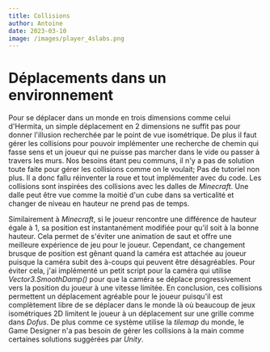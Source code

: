 ```yaml
---
title: Collisions
author: Antoine
date: 2023-03-10
image: /images/player_4slabs.png
---
```


# Déplacements dans un environnement

Pour se déplacer dans un monde en trois dimensions comme celui d'Hermita, un simple déplacement en 2 dimensions ne suffit pas pour donner l'illusion recherchée par le point de vue isométrique.
De plus il faut gérer les collisions pour pouvoir implémenter une recherche de chemin qui fasse sens et un joueur qui ne puisse pas marcher dans le vide ou passer à travers les murs.
Nos besoins étant peu communs, il n'y a pas de solution toute faite pour gérer les collisions comme on le voulait; Pas de tutoriel non plus.
Il a donc fallu réinventer la roue et tout implémenter avec du code.
Les collisions sont inspirées des collisions avec les dalles de _Minecraft_.
Une dalle peut être vue comme la moitié d'un cube dans sa verticalité et changer de niveau en hauteur ne prend pas de temps.

Similairement à _Minecraft_, si le joueur rencontre une différence de hauteur égale à 1, sa position est instantanément modifiée pour qu'il soit à la bonne hauteur. Cela permet de s'éviter une animation de saut et offre une meilleure expérience de jeu pour le joueur. Cependant, ce changement brusque de position est gênant quand la caméra est attachée au joueur puisque la caméra subit des à-coups qui peuvent être désagréables. Pour éviter cela, j'ai implémenté un petit script pour la caméra qui utilise _Vector3.SmoothDamp()_ pour que la caméra se déplace progressivement vers la position du joueur à une vitesse limitée.
En conclusion, ces collisions permettent un déplacement agréable pour le joueur puisqu'il est complètement libre de se déplacer dans le monde là où beaucoup de jeux isométriques 2D limitent le joueur à un déplacement sur une grille comme dans _Dofus_.
De plus comme ce système utilise la _tilemap_ du monde, le Game Designer n'a pas besoin de gérer les collisions à la main comme certaines solutions suggérées par _Unity_.
